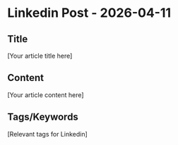 # Linkedin Post - 2026-04-11

## Title
[Your article title here]

## Content
[Your article content here]

## Tags/Keywords
[Relevant tags for Linkedin]
